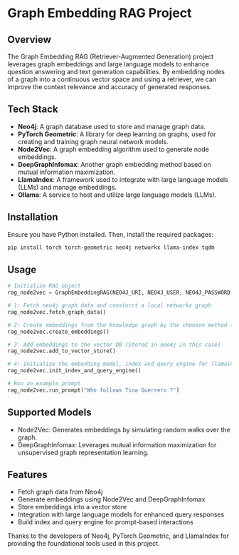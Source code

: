 # Graph Embedding RAG Project

## Overview

The Graph Embedding RAG (Retriever-Augmented Generation) project leverages graph embeddings and large language models to enhance question answering and text generation capabilities. By embedding nodes of a graph into a continuous vector space and using a retriever, we can improve the context relevance and accuracy of generated responses.

## Tech Stack

- **Neo4j**: A graph database used to store and manage graph data.
- **PyTorch Geometric**: A library for deep learning on graphs, used for creating and training graph neural network models.
- **Node2Vec**: A graph embedding algorithm used to generate node embeddings.
- **DeepGraphInfomax**: Another graph embedding method based on mutual information maximization.
- **LlamaIndex**: A framework used to integrate with large language models (LLMs) and manage embeddings.
- **Ollama**: A service to host and utilize large language models (LLMs).

## Installation

Ensure you have Python installed. Then, install the required packages:

```bash
pip install torch torch-geometric neo4j networkx llama-index tqdm
```

## Usage

```python
# Initialize RAG object
rag_node2vec = GraphEmbeddingRAG(NEO4J_URI, NEO4J_USER, NEO4J_PASSWORD, model_class=Node2VecModel)

# 1: Fetch neo4j graph data and consturct a local networkx graph
rag_node2vec.fetch_graph_data()

# 2: Create embeddings from the knowledge graph by the choosen method (Node2Vec in this case)
rag_node2vec.create_embeddings()

# 3: Add embeddings to the vector DB (Stored in neo4j in this case)
rag_node2vec.add_to_vector_store()

# 4: Initialize the embedding model, index and query engine for llamaindex
rag_node2vec.init_index_and_query_engine()

# Run an example prompt
rag_node2vec.run_prompt("Who follows Tina Guerrero ?")
```

## Supported Models

- Node2Vec: Generates embeddings by simulating random walks over the graph.
- DeepGraphInfomax: Leverages mutual information maximization for unsupervised graph representation learning.

## Features

- Fetch graph data from Neo4j
- Generate embeddings using Node2Vec and DeepGraphInfomax
- Store embeddings into a vector store
- Integration with large language models for enhanced query responses
- Build index and query engine for prompt-based interactions

Thanks to the developers of Neo4j, PyTorch Geometric, and LlamaIndex for providing the foundational tools used in this project.
